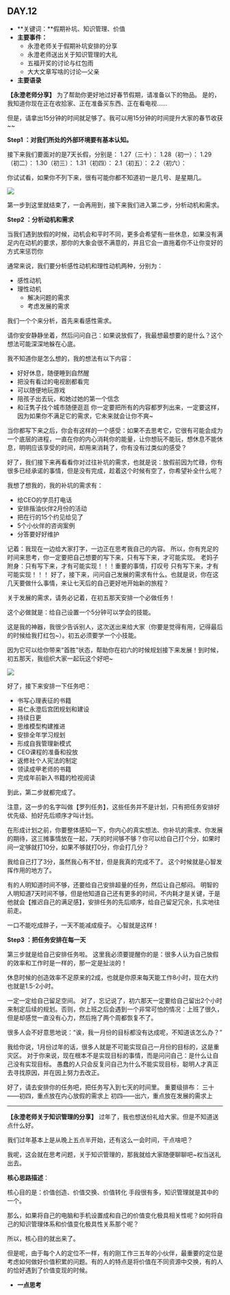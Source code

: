 ## DAY.12
+ **关键词：**假期补坑、知识管理、价值
+ **主要事件：**
    + 永澄老师关于假期补坑安排的分享
    + 永澄老师送出关于知识管理的大礼
    + 五福开奖的讨论与红包雨
    + 大大文章写啥的讨论—父亲
+ **主要语录**

**【永澄老师分享】**
为了帮助你更好地过好春节假期，请准备以下的物品。
是的，我知道你现在正在收拾家、正在准备买东西、正在看电视……

但是，请拿出15分钟的时间就足够了。我可以用15分钟的时间提升大家的春节收获~~

**Step1 ：对我们所处的外部环境要有基本认知。**

接下来我们要面对的是7天长假，分别是：
1.27（三十）：
1.28（初一）：
1.29（初二）：
1.30（初三）：
1.31（初四）：
2.1（初五）：
2.2（初六）：

你试试看，如果你不列下来，很有可能你都不知道初一是几号、是星期几。

![](./_image/e60abbaacd8291d6f5ca1facdcbef5f.jpg)

第一步到这里就结束了，一会再用到，接下来我们进入第二步，分析动机和需求。

**Step2 ：分析动机和需求**

当我们遇到放假的时候，动机会和平时不同，更多会希望有一些休息，如果没有满足内在动机的要求，那你的大象会很不满意的，并且它会一直拖着你不让你变好的方式来惩罚你

通常来说，我们要分析感性动机和理性动机两种，分别为：

- 感性动机
- 理性动机
	- 解决问题的需求
	- 考虑发展的需求

我们一个个来分析，首先来看感性需求。

请你安安静静坐着，然后问问自己：如果说放假了，我最想最想要的是什么？这个想法可能深深地躲在心底。

我不知道你是怎么想的，我的想法有以下内容：

- 好好休息，随便睡到自然醒
- 把没有看过的电视剧都看完
- 可以随便地玩游戏
- 陪孩子出去玩，和她过她的第一个信念
- 和汪隽子找个城市随便逛逛
你一定要把所有的内容都罗列出来，一定要这样，因为如果你不满足它的需求，它未来就会让你不爽~

当你都写下来之后，你会有这样的一个感受：如果不去思考它，它很有可能会成为一个底层的进程，一直在你的内心消耗你的能量，让你想玩不能玩，想休息不能休息，明明应该享受的时间，却用来消耗了，你有没有过类似的感受？

好了，我们接下来再看看你对过往补坑的需求，也就是说：放假前因为忙碌，你有很多已经承诺的事情，但是没有完成，趁着这个时候有空了，你希望补全什么呢？

我想了想我的，我的补坑的需求有：

- 给CEO的学员打电话
- 安排揩油伙伴2月份的活动
- 把在行的15个约见给见了
- 5个小伙伴的咨询案例
- 分答要好好维护

记着：我现在一边给大家打字，一边正在思考我自己的内容。
所以，你有充足的时间来思考，你一定要把自己想要的写下来，只有写下来，才可能实现。
老妈子附身：只有写下来，才有可能实现！！！重要的事情，打叹号
只有写下来，才有可能实现！！！
好了，接下来，问问自己发展的需求有什么。也就是说，你在这几天要做什么事情，来让七天后的自己更好地开始新的旅程？

关于发展的需求，请务必记着，在初五那天安排一个必做任务！

这个必做就是：给自己设置一个5分钟可以学会的技能。

这是我的神器，我很少告诉别人，这次送出来给大家（你要是觉得有用，记得最后的时候给我打红包~）。初五必须要学一个小技能。

因为它可以给你带来“首胜”状态，帮助你在初六的时候规划接下来发展！到时候，初五那天，我组织大家一起玩这个好吧~

![](./_image/25c619c271da85af0bfd61501ec65a0.jpg)

好了，接下来安排一下任务吧：

- 书写心理表征的书籍
- 易仁永澄后宫团规划和建设
- 持续日更
- 思维模型构建推进
- 安排全年学习规划
- 形成自我管理新模式
- CEO课程的准备和投放
- 返修社个人宪法的制定
- 领读成甲老师的书籍
- 完成年前新入书籍的检视阅读

到此，第二步就都完成了。

注意，这一步的名字叫做【罗列任务】，这些任务并不是计划，只有把任务安排好优先级、拍好先后顺序才叫计划。

在形成计划之前，你要整体感知一下，你内心的真实想法、你补坑的需求、你发展的期待，这三摊事情放在一起，7天的时间够不够？你可以给自己打个分，如果时间一定够就打10分，如果不够就打0分，你会打几分？

我给自己打了3分，虽然我心有不甘，但是我真的完成不了。
这个时候就是心智发挥作用的地方了。

有的人明知道时间不够，还要给自己安排超量的任务，然后让自己郁闷。
明智的人明知道7天时间不够，但是他知道自己还有更多的时间，不内耗才是关键，于是他就会【推迟自己的满足感】，安排任务的先后顺序，给自己留足冗余，扎实地往前走。

一口不能吃成胖子，一天不能减成瘦子。
心智就是这样！

**Step3 ：把任务安排在每一天**

第三步就是给自己安排任务啦。
这里我必须要提醒你的是：很多人认为自己放假的效率和工作时是一样的，那一定是扯淡的！

休息时候的创造效率不足原来的2成，也就是你原来每天能工作8小时，现在大约也就是1.5-2小时。

一定一定给自己留足空间。
对了，忘记说了，初六那天一定要给自己留出2个小时来制定后续的规划。否则，你上班之后会遇到一个非常可怕的情况：上班了很久，但是却感觉一直没有心力，然后拖了两个周都恢复不了。

很多人会不好意思地说：“诶，我一月份的目标都没有达成呢，不知道该怎么办？”

我给你说，1月份过年的话，很多人就是不可能实现自己一月份的目标的，这是重灾区。
对于你来说，现在根本不是实现目标的事情，而是问问自己：是什么让自己没有实现目标。
愚蠢的人只会反复问自己为什么不能实现目标，聪明人才真正去寻找原因，并在因上努力去改正。

好了，请去安排你的任务吧，把任务写入到七天的时间里。
重要级排布：
三十——初四，重点放在内心放假的需求上
初四——出六，重点放在发展的需求上

-----------

**【永澄老师关于知识管理的分享】**
过年了，我也想送份礼给大家。但是不知道送点什么好。

我们过年基本上是从晚上五点半开始，还有这么一会时间，干点啥吧？

我呢，这会就在思考问题，关于知识管理的，那我就给大家随便聊聊吧~权当送礼出去。

**核心思路描述**：

核心目的是：价值创造、价值交换、价值转化
手段很有多，知识管理就是其中的一个。

那么，如果将自己的电脑和手机设置成和自己的价值变化极具相关性呢？如何将自己的知识管理体系和价值变化极具性关系那个呢？

所以，核心目的就出来了。

但是呢，由于每个人的定位不一样，有的刚工作三五年的小伙伴，最重要的定位是考虑如何做好价值积累的问题。有的人的特点是将价值在不同资源中交换，有的人的恰好遇到了价值变现的时候。


+ **一点思考**